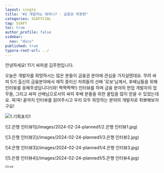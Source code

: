 ```yaml
---
layout: single
title: "#2 개발자는 뭐하니? - 금융권 취뽀편"
categories: SSAFYCIAL
tag: SSAFY
toc: true
author_profile: false
sidebar:
  nav: "docs"  
published: true
typora-root-url: ../
---
```


안녕하세요! 11기 싸피셜 김주현입니다.  

오늘은 개발자를 희망하시는 많은 분들이 금융권 분야에 관심을 가지실텐데요. 무려 싸피 5기 출신의 금융분야에서 재직 중이신 저희들의 선배 '로보'님께서, 후배님들을 위해 인터뷰를 응해주셨답니다!(와! 짝짝짝짝!) 인터뷰를 하며 금융 분야의 현업 개발자의 업무들, 그리고 싸피 선배님으로서의 싸피 후배 분들을 위한 꿀팁을 많이 얻을 수 있었는데요. 꼭!꼭! 끝까지 인터뷰를 읽어주시고 우리 모두 희망하는 분야의 개발자로 취뽀해보자구요!  

![1.기획표지1](/images/2024-02-24-planned1/1.기획표지1.jpg)

![2.은행 인터뷰1](/images/2024-02-24-planned1/2.은행 인터뷰1.jpg)

![3.은행 인터뷰2](/images/2024-02-24-planned1/3.은행 인터뷰2.jpg)

![4.은행 인터뷰3](/images/2024-02-24-planned1/4.은행 인터뷰3.jpg)

![5.은행 인터뷰4](/images/2024-02-24-planned1/5.은행 인터뷰4.jpg)

<img src="/images/2024-02-24-planned1/6.명함.jpg" alt="6.명함" style="zoom:50%;" />
